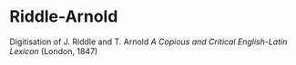# Riddle-Arnold
Digitisation of J. Riddle and T. Arnold _A Copious and Critical English-Latin Lexicon_ (London, 1847)
